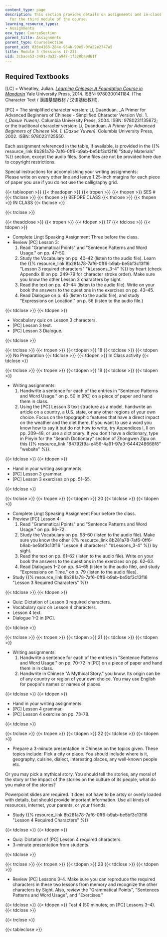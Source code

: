 ```yaml
---
content_type: page
description: This section provides details on assignments and in-class activities
  for the third module of the course.
learning_resource_types:
- Assignments
ocw_type: CourseSection
parent_title: Assignments
parent_type: CourseSection
parent_uid: 836e4168-284e-954b-99e5-0fa52e2747a5
title: Module 3 (Sessions 17-23)
uid: 3cbace53-3491-da32-a947-1f328ba9d61f
---
```


Required Textbooks
------------------

\[LC\] = Wheatley, Julian. [_Learning Chinese: A Foundation Course in Mandarin_](/courses/res-21g-003-learning-chinese-a-foundation-course-in-mandarin-spring-2011) Yale University Press, 2014. ISBN: 9780300141184. (The Character Text / 漢語基礎教材 / 汉语基础教材).

\[PC\] = The simiplified character version: Li, Duanduan. _A Primer for Advanced Beginners of Chinese - Simplified Character Version Vol. 1. (__Daxue Yuwen)._ Columbia University Press, 2004. ISBN: 9780231135672; or the traditional character version: Li, Duanduan. _A Primer for Advanced Beginners of Chinese Vol. 1._ (_Daxue Yuwen)_. Columbia University Press, 2002. ISBN: 9780231125550.

Each assignment referenced in the table, if available, is provided in the {{% resource_link 8b281a78-7af6-0ff6-b9ab-be5bf3c13f16 "Study Materials" %}} section, except the audio files. Some files are not be provided here due to copyright restrictions.

Special instructions for accomplishing your writing assignments:  
Please write on every other line and leave 1.25-inch margins for each piece of paper you use if you do not use the calligraphy grid.

{{< tableopen >}}
{{< theadopen >}}
{{< tropen >}}
{{< thopen >}}
SES #
{{< thclose >}}
{{< thopen >}}
BEFORE CLASS
{{< thclose >}}
{{< thopen >}}
IN CLASS
{{< thclose >}}

{{< trclose >}}

{{< theadclose >}}
{{< tropen >}}
{{< tdopen >}}
17
{{< tdclose >}}
{{< tdopen >}}


*   Complete Lingt Speaking Assignment Three before the class.
*   Review \[PC\] Lesson 3:
    1.  Read "Grammatical Points" and "Sentence Patterns and Word Usage." on pp. 47–50.
    2.  Study the Vocabulary on pp. 40–42 (listen to the audio file). Learn the {{% resource_link 8b281a78-7af6-0ff6-b9ab-be5bf3c13f16 "Lesson 3 required characters" "#Lessons_3-4" %}} by heart (check Appendix III on pp. 249–79 for character stroke order). Make sure you know the other Lesson 3 characters by sight.
    3.  Read the text on pp. 43–44 (listen to the audio file). Write on your book the answers to the questions in the exercises on pp. 43–45.
    4.  Read Dialogue on p. 45 (listen to the audio file), and study "Expressions on Location." on p. 56 (listen to the audio file.)


{{< tdclose >}}
{{< tdopen >}}


*   Vocabulary quiz on Lesson 3 characters.
*   \[PC\] Lesson 3 text.
*   \[PC\] Lesson 3 Dialogue.


{{< tdclose >}}

{{< trclose >}}
{{< tropen >}}
{{< tdopen >}}
18
{{< tdclose >}}
{{< tdopen >}}
No Preparation
{{< tdclose >}}
{{< tdopen >}}
In Class activity
{{< tdclose >}}

{{< trclose >}}
{{< tropen >}}
{{< tdopen >}}
19
{{< tdclose >}}
{{< tdopen >}}


*   Writing assignments:
    1.  Handwrite a sentence for each of the entries in "Sentence Patterns and Word Usage." on p. 50 in \[PC\] on a piece of paper and hand them in class.
    2.  Using the \[PC\] Lesson 3 text structure as a model, handwrite an article on a country, a U.S. state, or any other regions of your own choice. Focus on the topographic features that have a direct impact on the weather and the diet there. If you want to use a word you know how to say it but do not how to write, try Appendices I, II on pp. 209–48, or use a dictionary. If you don't have a dictionary, type in Pinyin for the "Search Dictionary" section of Zhongwen Zipu on this {{% resource_link "84792f9a-e456-4a91-97a3-6444248668f8" "website" %}}.


{{< tdclose >}}
{{< tdopen >}}


*   Hand in your writing assignments.
*   \[PC\] Lesson 3 grammar.
*   \[PC\] Lesson 3 exercises on pp. 51–55.


{{< tdclose >}}

{{< trclose >}}
{{< tropen >}}
{{< tdopen >}}
20
{{< tdclose >}}
{{< tdopen >}}


*   Complete Lingt Speaking Assignment Four before the class.
*   Preview \[PC\] Lesson 4:
    1.  Read "Grammatical Points" and "Sentence Patterns and Word Usage." on pp. 66–72.
    2.  Study the Vocabulary on pp. 58–60 (listen to the audio file). Make sure you know the other {{% resource_link 8b281a78-7af6-0ff6-b9ab-be5bf3c13f16 "Lesson 4 characters" "#Lessons_3-4" %}} by sight.
    3.  Read the text on pp. 61–62 (listen to the audio file). Write on your book the answers to the questions in the exercises on pp. 62–63.
    4.  Read Dialogues 1–2 on pp. 64–65 (listen to the audio file), and study "Expressions on Time." on p. 79 (listen to the audio files).
*   Study {{% resource_link 8b281a78-7af6-0ff6-b9ab-be5bf3c13f16 "Lesson 3 Required Characters" %}}


{{< tdclose >}}
{{< tdopen >}}


*   Quiz: Dictation of Lesson 3 required characters.
*   Vocabulary quiz on Lesson 4 characters.
*   Lesson 4 text.
*   Dialogue 1–2 in \[PC\].


{{< tdclose >}}

{{< trclose >}}
{{< tropen >}}
{{< tdopen >}}
21
{{< tdclose >}}
{{< tdopen >}}


*   Writing assignments:
    1.  Handwrite a sentence for each of the entries in "Sentence Patterns and Word Usage." on pp. 70–72 in \[PC\] on a piece of paper and hand them in in class.
    2.  Handwrite in Chinese "A Mythical Story." you know. Its origin can be of any country or region of your own choice. You may use English for people's names or names of places.


{{< tdclose >}}
{{< tdopen >}}


*   Hand in your writing assignments.
*   \[PC\] Lesson 4 grammar.
*   \[PC\] Lesson 4 exercise on pp. 73–78.


{{< tdclose >}}

{{< trclose >}}
{{< tropen >}}
{{< tdopen >}}
22
{{< tdclose >}}
{{< tdopen >}}


*   Prepare a 3-minute presentation in Chinese on the topics given. These topics include: Pick a city or place. You should include where is it, geography, cuisine, dialect, interesting places, any well-known people etc.

Or you may pick a mythical story. You should tell the stories, any moral of the story or the impact of the stories on the culture of its people, what do you make of the stories?

Powerpoint slides are required. It does not have to be artsy or overly loaded with details, but should provide important information. Use all kinds of resources, internet, your parents, or your friends.

*   Study {{% resource_link 8b281a78-7af6-0ff6-b9ab-be5bf3c13f16 "Lesson 4 Required Characters" %}}


{{< tdclose >}}
{{< tdopen >}}


*   Quiz: Dictation of \[PC\] Lesson 4 required characters.
*   3-minute presentation from students.


{{< tdclose >}}

{{< trclose >}}
{{< tropen >}}
{{< tdopen >}}
23
{{< tdclose >}}
{{< tdopen >}}


*   Review \[PC\] Lessons 3–4. Make sure you can reproduce the required characters in these two lessons from memory and recognize the other characters by Sight. Also, review the "Grammatical Points", "Sentences Patterns and Word Usage", and "Exercises."


{{< tdclose >}}
{{< tdopen >}}
Test 4 (50 minutes; on \[PC\] Lessons 3–4).
{{< tdclose >}}

{{< trclose >}}

{{< tableclose >}}